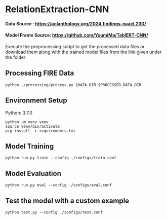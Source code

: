 # RelationExtraction-CNN

#### Data Source : https://aclanthology.org/2024.findings-naacl.230/

#### Model Frame Source: https://github.com/YoumiMa/TablERT-CNN/

Execute the preprocessing script to get the processed data files or download them along with the trained model files from the link given under the folder

## Processing FIRE Data
```
python ./processing/process.py $DATA_DIR $PROCESSED_DATA_DIR
```

## Environment Setup

Python: 3.7.0

```
python -m venv venv
source venv/bin/activate
pip install -r requirements.txt
```


## Model Training

```
python run.py train --config ./configs/train.conf
```

## Model Evaluation

```
python run.py eval --config ./configs/eval.conf
```

## Test the model with a custom example
```
python test.py --config ./configs/test.conf
```
